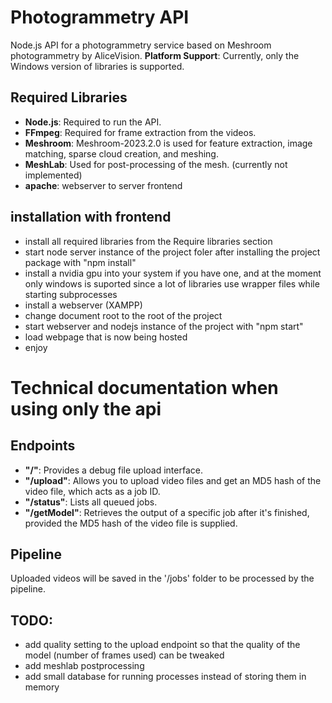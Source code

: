 # Photogrammetry API

Node.js API for a photogrammetry service based on Meshroom photogrammetry by AliceVision.
**Platform Support**: Currently, only the Windows version of libraries is supported.

## Required Libraries

- **Node.js**: Required to run the API.
- **FFmpeg**: Required for frame extraction from the videos.
- **Meshroom**: Meshroom-2023.2.0 is used for feature extraction, image matching, sparse cloud creation, and meshing.
- **MeshLab**: Used for post-processing of the mesh. (currently not implemented)
- **apache**: webserver to server frontend

## installation with frontend

- install all required libraries from the Require libraries section
- start node server instance of the project foler after installing the project package with "npm install"
- install a nvidia gpu into your system if you have one, and at the moment only windows is suported since a lot of libraries use wrapper files while starting subprocesses
- install a webserver (XAMPP)
- change document root to the root of the project
- start webserver and nodejs instance of the project with "npm start"
- load webpage that is now being hosted
- enjoy

# Technical documentation when using only the api

## Endpoints

- **"/"**: Provides a debug file upload interface.
- **"/upload"**: Allows you to upload video files and get an MD5 hash of the video file, which acts as a job ID.
- **"/status"**: Lists all queued jobs.
- **"/getModel"**: Retrieves the output of a specific job after it's finished, provided the MD5 hash of the video file is supplied.

## Pipeline
Uploaded videos will be saved in the '/jobs' folder to be processed by the pipeline.

## TODO:

- add quality setting to the upload endpoint so that  the quality of the model (number of frames used) can be tweaked
- add meshlab postprocessing
- add small database for running processes instead of storing them in memory

